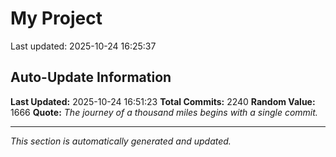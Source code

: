# My Project


Last updated: 2025-10-24 16:25:37







































































































































































































































































































































































































































































































































































































































































































































































































































































































































































































































































































































































































































































































































































































































































































































































































































































































































































































































































































































































































































































































































































































































































































































































































































































































































































































































































































































## Auto-Update Information

**Last Updated:** 2025-10-24 16:51:23
**Total Commits:** 2240
**Random Value:** 1666
**Quote:** _The journey of a thousand miles begins with a single commit._

---
_This section is automatically generated and updated._